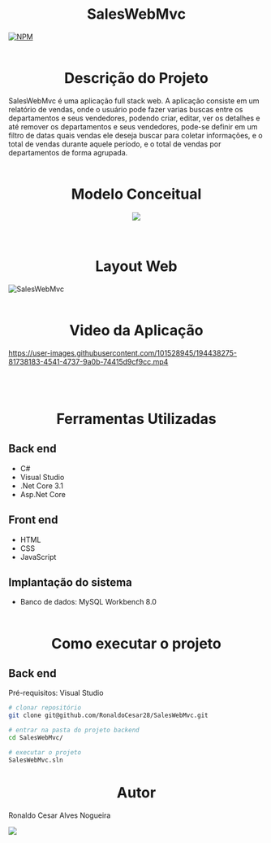 <h1 align="center">
SalesWebMvc
</h1>

[![NPM](https://img.shields.io/npm/l/react)](https://github.com/RonaldoCesar28/SalesWebMvc/blob/main/LICENSE)
<br></br>

<h1 align="center">
Descrição do Projeto
</h1>

SalesWebMvc é uma aplicação full stack web.
A aplicação consiste em um relatório de vendas, onde o usuário pode fazer varias buscas entre os departamentos e seus vendedores, podendo criar, editar, ver os
detalhes e até remover os departamentos e seus vendedores, pode-se definir em um filtro de datas quais vendas ele deseja buscar para coletar informações,
e o total de vendas durante aquele período, e o total de vendas por departamentos de forma agrupada. <br></br>

<h1 align="center">
Modelo Conceitual
</h1>

<div align="center">
<img src="https://user-images.githubusercontent.com/101528945/194422369-2e6d9ab4-05c7-470a-9457-8cd7bdf7612a.png" />
</div> <br></br>

<h1 align="center">
Layout Web
</h1>

![SalesWebMvc](https://user-images.githubusercontent.com/101528945/194420260-fcc90a67-06da-46ec-bc8e-d28a8eff14b4.png)
<br></br>

<h1 align="center">
Video da Aplicação
</h1>

https://user-images.githubusercontent.com/101528945/194438275-81738183-4541-4737-9a0b-74415d9cf9cc.mp4

<br></br>

<h1 align="center">
Ferramentas Utilizadas
</h1>

## Back end
- C#
- Visual Studio
- .Net Core 3.1
- Asp.Net Core
## Front end
- HTML
- CSS
- JavaScript
## Implantação do sistema
- Banco de dados: MySQL Workbench 8.0
<br></br>

<h1 align="center">
Como executar o projeto
</h1>

## Back end
Pré-requisitos: Visual Studio

```bash
# clonar repositório
git clone git@github.com/RonaldoCesar28/SalesWebMvc.git

# entrar na pasta do projeto backend
cd SalesWebMvc/

# executar o projeto
SalesWebMvc.sln
```

<h1 align="center">
Autor
</h1>

Ronaldo Cesar Alves Nogueira

<a href="https://www.linkedin.com/in/ronaldocesar28/" target="_blank"><img 
src="https://img.shields.io/badge/-LinkedIn-%230077B5?style=for-the-badge&logo=linkedin&logoColor=white" target="_blank"></a>
